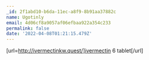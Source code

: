 ```yaml
---
_id: 2f1abd10-b6da-11ec-a8f9-8b91aa37882c
name: Ugotinly
email: 4d06cf8a9057af06efbaa922a354c233
permalink: false
date: '2022-04-08T01:21:15.479Z'
---
```

[url=http://ivermectinkw.quest/]ivermectin 6 tablet[/url]
